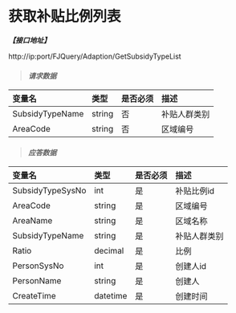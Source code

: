# 获取补贴比例列表

_**【接口地址】**_

http://ip:port/FJQuery/Adaption/GetSubsidyTypeList

> #### _请求数据_

| 变量名 | 类型 | 是否必须 | 描述 |
| :--- | :--- | :--- | :--- |
| SubsidyTypeName | string | 否 | 补贴人群类别 |
| AreaCode | string | 否 | 区域编号 |


> #### _应答数据_

| 变量名 | 类型 | 是否必须 | 描述 |
| :--- | :--- | :--- | :--- |
| SubsidyTypeSysNo | int | 是 | 补贴比例id |
| AreaCode | string | 是 | 区域编号 |
| AreaName | string | 是 | 区域名称 |
| SubsidyTypeName | string | 是 | 补贴人群类别 |
| Ratio | decimal | 是 | 比例 |
| PersonSysNo | int | 是 | 创建人id |
| PersonName | string | 是 | 创建人 |
| CreateTime | datetime | 是 | 创建时间 |





